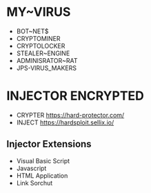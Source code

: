 # MY~VIRUS
* BOT~NET$
* CRYPTOMINER
* CRYPTOLOCKER
* STEALER~ENGINE
* ADMINISRATOR~RAT
* JPS-VIRUS_MAKERS
# INJECTOR ENCRYPTED #
* CRYPTER https://hard-protector.com/
* INJECT https://hardsploit.sellix.io/
## Injector Extensions ##
* Visual Basic Script
* Javascript
* HTML Application
* Link Sorchut
